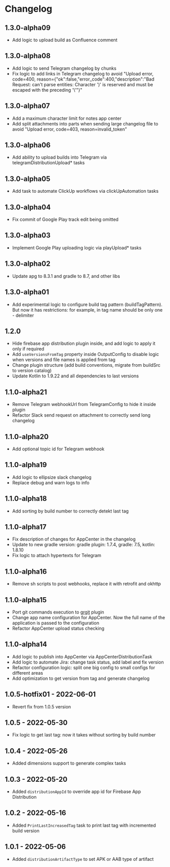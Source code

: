 # Changelog

## 1.3.0-alpha09
* Add logic to upload build as Confluence comment

## 1.3.0-alpha08
* Add logic to send Telegram changelog by chunks
* Fix logic to add links in Telegram changelog to avoid "Upload error, code=400, reason={"ok":false,"error_code":400,"description":"Bad Request: can't parse entities: Character ')' is reserved and must be escaped with the preceding '\\'"}"

## 1.3.0-alpha07
* Add a maximum character limit for notes app center
* Add split attachments into parts when sending large changelog file to avoid "Upload error, code=403, reason=invalid_token"

## 1.3.0-alpha06
* Add ability to upload builds into Telegram via telegramDistributionUpload* tasks

## 1.3.0-alpha05
* Add task to automate ClickUp workflows via clickUpAutomation tasks

## 1.3.0-alpha04
* Fix commit of Google Play track edit being omitted

## 1.3.0-alpha03
* Implement Google Play uploading logic via playUpload* tasks

## 1.3.0-alpha02
* Update apg to 8.3.1 and gradle to 8.7, and other libs

## 1.3.0-alpha01
* Add experimental logic to configure build tag pattern (buildTagPattern). But now it has restrictions: for example, in tag name should be only one - delimiter

## 1.2.0
* Hide firebase app distribution plugin inside, and add logic to apply it only if required
* Add `useVersionsFromTag` property inside OutputConfig to disable logic when versions and file names is applied from tag   
* Change plugin structure (add build conventions, migrate from buildSrc to version catalog)
* Update Kotlin to 1.9.22 and all dependencies to last versions

## 1.1.0-alpha21
* Remove Telegram webhookUrl from TelegramConfig to hide it inside plugin
* Refactor Slack send request on attachment to correctly send long changelog 

## 1.1.0-alpha20
* Add optional topic id for Telegram webhook

## 1.1.0-alpha19
* Add logic to ellipsize slack changelog
* Replace debug and warn logs to info

## 1.1.0-alpha18
* Add sorting by build number to correctly detekt last tag

## 1.1.0-alpha17
* Fix description of changes for AppCenter in the changelog
* Update to new gradle version: gradle plugin: 1.7.4, gradle: 7.5, kotlin: 1.8.10
* Fix logic to attach hypertexts for Telegram

## 1.1.0-alpha16
* Remove sh scripts to post webhooks, replace it with retrofit and okhttp

## 1.1.0-alpha15
* Port git commands execution to [grgit](https://github.com/ajoberstar/grgit) plugin
* Change app name configuration for AppCenter. Now the full name of the application is passed to the configuration
* Refactor AppCenter upload status checking

## 1.1.0-alpha14
* Add logic to publish into AppCenter via AppCenterDistributionTask
* Add logic to automate Jira: change task status, add label and fix version
* Refactor configuration logic: split one big config to small configs for different areas
* Add optimization to get version from tag and generate changelog

## 1.0.5-hotfix01 - 2022-06-01

* Revert fix from 1.0.5 version

## 1.0.5 - 2022-05-30

* Fix logic to get last tag: now it takes without sorting by build number

## 1.0.4 - 2022-05-26

* Added dimensions support to generate complex tasks 

## 1.0.3 - 2022-05-20

* Added `distributionAppId` to override app id for Firebase App Distribution

## 1.0.2 - 2022-05-16

* Added `PrintLastIncreasedTag` task to print last tag with incremented build version 

## 1.0.1 - 2022-05-06

* Added `distributionArtifactType` to set APK or AAB type of artifact
